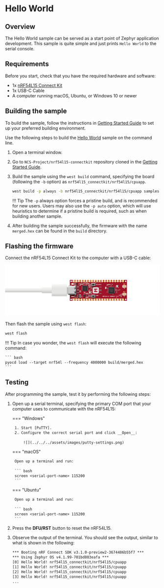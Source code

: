 # Hello World

## Overview

The Hello World sample can be served as a start point of Zephyr application development. This sample is quite simple and just prints `Hello World` to the serial console.

## Requirements

Before you start, check that you have the required hardware and software:

- 1x [nRF54L15 Connect Kit](https://makerdiary.com/products/nrf54l15-connectkit)
- 1x USB-C Cable
- A computer running macOS, Ubuntu, or Windows 10 or newer

## Building the sample

To build the sample, follow the instructions in [Getting Started Guide] to set up your preferred building environment.

Use the following steps to build the [Hello World] sample on the command line.

1. Open a terminal window.

2. Go to `NCS-Project/nrf54l15-connectkit` repository cloned in the [Getting Started Guide].

3. Build the sample using the `west build` command, specifying the board (following the `-b` option) as `nrf54l15_connectkit/nrf54l15/cpuapp`.

	``` bash
	west build -p always -b nrf54l15_connectkit/nrf54l15/cpuapp samples/hello_world
	```

	!!! Tip
		The `-p` always option forces a pristine build, and is recommended for new users. Users may also use the `-p auto` option, which will use heuristics to determine if a pristine build is required, such as when building another sample.

4. After building the sample successfully, the firmware with the name `merged.hex` can be found in the `build` directory.

## Flashing the firmware

Connect the nRF54L15 Connect Kit to the computer with a USB-C cable:

![](../../../assets/images/connecting-board-without-ant.png)

Then flash the sample using `west flash`:

``` bash
west flash
```

!!! Tip
	In case you wonder, the `west flash` will execute the following command:

	``` bash
	pyocd load --target nrf54l --frequency 4000000 build/merged.hex
	```

## Testing

After programming the sample, test it by performing the following steps:

1. Open up a serial terminal, specifying the primary COM port that your computer uses to communicate with the nRF54L15:

	=== "Windows"

		1. Start [PuTTY].
		2. Configure the correct serial port and click __Open__:

			![](../../../assets/images/putty-settings.png)

	=== "macOS"

		Open up a terminal and run:

		``` bash
		screen <serial-port-name> 115200
		```

	=== "Ubuntu"

		Open up a terminal and run:

		``` bash
		screen <serial-port-name> 115200
		```

2. Press the __DFU/RST__ button to reset the nRF54L15.

3. Observe the output of the terminal. You should see the output, similar to what is shown in the following:

	``` { .txt .no-copy linenums="1" title="Terminal" }
	*** Booting nRF Connect SDK v3.1.0-preview2-3674486b55f7 ***
	*** Using Zephyr OS v4.1.99-701bd803eafa ***
	[0] Hello World! nrf54l15_connectkit/nrf54l15/cpuapp
	[1] Hello World! nrf54l15_connectkit/nrf54l15/cpuapp
	[2] Hello World! nrf54l15_connectkit/nrf54l15/cpuapp
	[3] Hello World! nrf54l15_connectkit/nrf54l15/cpuapp
	...
	```

[Getting Started Guide]: ../getting-started.md
[Hello World]: https://github.com/makerdiary/nrf54l15-connectkit/tree/main/samples/hello_world
[PuTTY]: https://apps.microsoft.com/store/detail/putty/XPFNZKSKLBP7RJ
